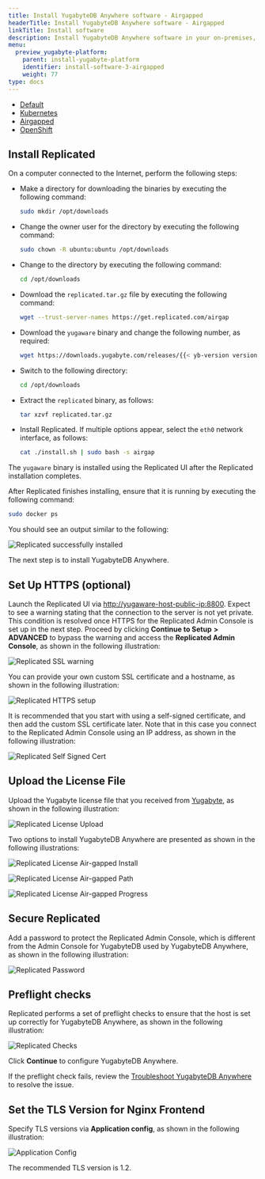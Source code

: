 ```yaml
---
title: Install YugabyteDB Anywhere software - Airgapped
headerTitle: Install YugabyteDB Anywhere software - Airgapped
linkTitle: Install software
description: Install YugabyteDB Anywhere software in your on-premises, airgapped environment.
menu:
  preview_yugabyte-platform:
    parent: install-yugabyte-platform
    identifier: install-software-3-airgapped
    weight: 77
type: docs
---
```

<ul class="nav nav-tabs-alt nav-tabs-yb">

  <li>
    <a href="../default/" class="nav-link">
      <i class="fas fa-cloud"></i>Default</a>
  </li>

  <li>
    <a href="../kubernetes/" class="nav-link">
      <i class="fas fa-cubes" aria-hidden="true"></i>Kubernetes</a>
  </li>

  <li>
    <a href="../airgapped/" class="nav-link active">
      <i class="fas fa-unlink"></i>Airgapped</a>
  </li>

  <li>
    <a href="../openshift/" class="nav-link">
      <i class="fas fa-cubes"></i>OpenShift</a>
  </li>

</ul>

## Install Replicated

On a computer connected to the Internet, perform the following steps:

- Make a directory for downloading the binaries by executing the following command:

  ```sh
  sudo mkdir /opt/downloads
  ```

- Change the owner user for the directory by executing the following command:

  ```sh
  sudo chown -R ubuntu:ubuntu /opt/downloads
  ```

- Change to the directory by executing the following command:

  ```sh
  cd /opt/downloads
  ```

- Download the `replicated.tar.gz` file by executing the following command:

  ```sh
  wget --trust-server-names https://get.replicated.com/airgap
  ```

- Download the `yugaware` binary and change the following number, as required:

  ```sh
  wget https://downloads.yugabyte.com/releases/{{< yb-version version="preview">}}/yugaware-{{< yb-version version="preview" format="build">}}-linux-x86_64.airgap
  ```

- Switch to the following directory:

  ```sh
  cd /opt/downloads
  ```

- Extract the `replicated` binary, as follows:

  ```sh
  tar xzvf replicated.tar.gz
  ```

- Install Replicated. If multiple options appear, select the `eth0` network interface, as follows:

  ```sh
  cat ./install.sh | sudo bash -s airgap
  ```

The `yugaware` binary is installed using the Replicated UI after the Replicated installation completes.

After Replicated finishes installing, ensure that it is running by executing the following command:

```sh
sudo docker ps
```

You should see an output similar to the following:


![Replicated successfully installed](/images/replicated/replicated-success.png)

The next step is to install YugabyteDB Anywhere.

## Set Up HTTPS (optional)

Launch the Replicated UI via [http://yugaware-host-public-ip:8800](http://yugaware-host-public-ip:8800). Expect to see a warning stating that the connection to the server is not yet private. This condition is resolved once HTTPS for the Replicated Admin Console is set up in the next step. Proceed by clicking **Continue to Setup** **>** **ADVANCED** to bypass the warning and access the **Replicated Admin Console**, as shown in the following illustration:

![Replicated SSL warning](/images/replicated/replicated-warning.png)

You can provide your own custom SSL certificate and a hostname, as shown in the following illustration:

![Replicated HTTPS setup](/images/replicated/replicated-https.png)

It is recommended that you start with using a self-signed certificate, and then add the custom SSL certificate later. Note that in this case you connect to the Replicated Admin Console using an IP address, as shown in the following illustration:

![Replicated Self Signed Cert](/images/replicated/replicated-selfsigned.png)

## Upload the License File

Upload the Yugabyte license file that you received from [Yugabyte](https://www.yugabyte.com/platform/#request-trial-form), as shown in the following illustration:

![Replicated License Upload](/images/replicated/replicated-license-upload.png)

Two options to install YugabyteDB Anywhere are presented as shown in the following illustrations:

![Replicated License Air-gapped Install](/images/replicated/replicated-license-airgapped-install-option.png)

![Replicated License Air-gapped Path](/images/replicated/replicated-license-airgapped-path.png)

![Replicated License Air-gapped Progress](/images/replicated/replicated-license-airgapped-progress.png)

## Secure Replicated

Add a password to protect the Replicated Admin Console, which is different from the Admin Console for YugabyteDB used by YugabyteDB Anywhere, as shown in the following illustration:

![Replicated Password](/images/replicated/replicated-password.png)

## Preflight checks

Replicated performs a set of preflight checks to ensure that the host is set up correctly for YugabyteDB Anywhere, as shown in the following illustration:

![Replicated Checks](/images/replicated/replicated-checks.png)

Click **Continue** to configure YugabyteDB Anywhere.

If the preflight check fails, review the [Troubleshoot YugabyteDB Anywhere](../../../troubleshoot/) to resolve the issue.

## Set the TLS Version for Nginx Frontend

Specify TLS versions via **Application config**, as shown in the following illustration:

![Application Config](/images/replicated/application-config.png)

The recommended TLS version is 1.2.
